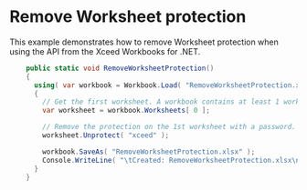 # Remove Worksheet protection

This example demonstrates how to remove Worksheet protection when using the API from the Xceed Workbooks for .NET.

```csharp 
    public static void RemoveWorksheetProtection()
    {
      using( var workbook = Workbook.Load( "RemoveWorksheetProtection.xlsx" ) )
      {
        // Get the first worksheet. A workbook contains at least 1 worksheet.
        var worksheet = workbook.Worksheets[ 0 ];

        // Remove the protection on the 1st worksheet with a password.
        worksheet.Unprotect( "xceed" );

        workbook.SaveAs( "RemoveWorksheetProtection.xlsx" );
        Console.WriteLine( "\tCreated: RemoveWorksheetProtection.xlsx\n" );
      }
    }
```